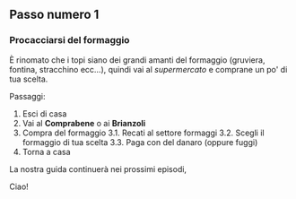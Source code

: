 ## Passo numero 1

### Procacciarsi del formaggio

È rinomato che i topi siano dei grandi amanti del formaggio (gruviera, fontina, stracchino ecc...), quindi vai al _supermercato_ e comprane un po' di tua scelta.

Passaggi:
1. Esci di casa
2. Vai al **Comprabene** o ai **Brianzoli**
3. Compra del formaggio
  3.1. Recati al settore formaggi
  3.2. Scegli il formaggio di tua scelta
  3.3. Paga con del danaro (oppure fuggi)
4. Torna a casa

La nostra guida continuerà nei prossimi episodi,

Ciao!
